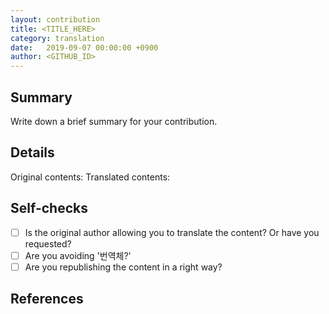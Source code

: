 ```yaml
---
layout: contribution
title: <TITLE_HERE>
category: translation
date:   2019-09-07 00:00:00 +0900
author: <GITHUB_ID>
---
```


## Summary
Write down a brief summary for your contribution.

## Details
Original contents: 
Translated contents:

## Self-checks
- [ ] Is the original author allowing you to translate the content? Or have you requested?
- [ ] Are you avoiding '번역체?'
- [ ] Are you republishing the content in a right way?

## References

